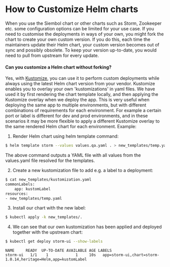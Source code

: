 How to Customize Helm charts
================================================

When you use the Siembol chart or other charts such as Storm, Zookeeper etc. some configuration options can be limited for your use case. If you need to customise the deployments in ways of your own, you might fork the chart to create your own custom version. If you do this, each time the maintainers update their Helm chart, your custom version becomes out of sync and possibly obsolete. To keep your version up-to-date, you would need to pull from upstream for every update.

#### Can you customize a Helm chart without forking?
Yes, with [Kustomize](https://kustomize.io/), you can use it to perform custom deployments while always using the latest Helm chart version from your vendor. Kustomize enables you to overlay your own 'kustomizations' in yaml files. We have used it by first rendering the chart template locally, and then applying the Kustomize overlay when we deploy the app. This is very useful when deploying the same app to multiple environments, but with different combinations of requirements for each environment. For example a certain port or label is different for dev and prod environments, and in these scenarios it may be more flexible to apply a different Kustomize overlay to the same rendered Helm chart for each environment. Example:

1. Render Helm chart using helm template command:
```bash
$ helm template storm --values values.qa.yaml . > new_templates/temp.yaml
```
The above command outputs a YAML file with all values from the values.yaml file resolved for the templates.

2. Create a new kustomization file to add e.g. a label to a deployment:
```bash
$ cat new_templates/kustomization.yaml
commonLabels:
    app: kustomLabel
resources:
- new_templates/temp.yaml
```
3. Install our chart with the new label:
```bash
$ kubectl apply -k new_templates/.
```
4. We can see that our own kustomization has been applied and deployed together with the upstream chart:
```bash
$ kubectl get deploy storm-ui --show-labels
```
```
NAME     READY  UP-TO-DATE AVAILABLE AGE LABELS
storm-ui   1/1    1            1     10s   app=storm-ui,chart=storm-1.0.14,heritage=Helm,app=kustomLabel
```



